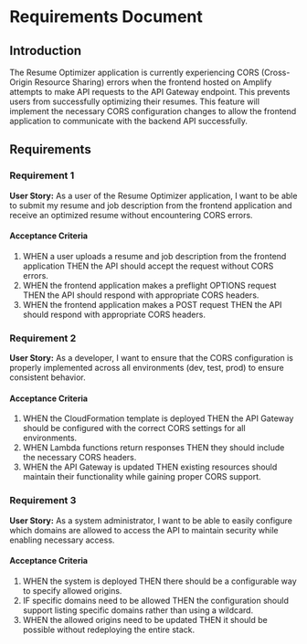 # Requirements Document

## Introduction

The Resume Optimizer application is currently experiencing CORS (Cross-Origin Resource Sharing) errors when the frontend hosted on Amplify attempts to make API requests to the API Gateway endpoint. This prevents users from successfully optimizing their resumes. This feature will implement the necessary CORS configuration changes to allow the frontend application to communicate with the backend API successfully.

## Requirements

### Requirement 1

**User Story:** As a user of the Resume Optimizer application, I want to be able to submit my resume and job description from the frontend application and receive an optimized resume without encountering CORS errors.

#### Acceptance Criteria

1. WHEN a user uploads a resume and job description from the frontend application THEN the API should accept the request without CORS errors.
2. WHEN the frontend application makes a preflight OPTIONS request THEN the API should respond with appropriate CORS headers.
3. WHEN the frontend application makes a POST request THEN the API should respond with appropriate CORS headers.

### Requirement 2

**User Story:** As a developer, I want to ensure that the CORS configuration is properly implemented across all environments (dev, test, prod) to ensure consistent behavior.

#### Acceptance Criteria

1. WHEN the CloudFormation template is deployed THEN the API Gateway should be configured with the correct CORS settings for all environments.
2. WHEN Lambda functions return responses THEN they should include the necessary CORS headers.
3. WHEN the API Gateway is updated THEN existing resources should maintain their functionality while gaining proper CORS support.

### Requirement 3

**User Story:** As a system administrator, I want to be able to easily configure which domains are allowed to access the API to maintain security while enabling necessary access.

#### Acceptance Criteria

1. WHEN the system is deployed THEN there should be a configurable way to specify allowed origins.
2. IF specific domains need to be allowed THEN the configuration should support listing specific domains rather than using a wildcard.
3. WHEN the allowed origins need to be updated THEN it should be possible without redeploying the entire stack.
